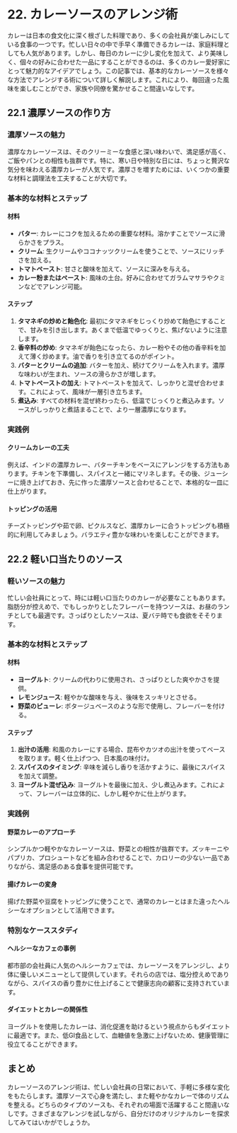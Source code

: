 # 22. カレーソースのアレンジ術

カレーは日本の食文化に深く根ざした料理であり、多くの会社員が楽しみにしている食事の一つです。忙しい日々の中で手早く準備できるカレーは、家庭料理としても人気があります。しかし、毎日のカレーに少し変化を加えて、より美味しく、個々の好みに合わせた一品にすることができるのは、多くのカレー愛好家にとって魅力的なアイデアでしょう。この記事では、基本的なカレーソースを様々な方法でアレンジする術について詳しく解説します。これにより、毎回違った風味を楽しむことができ、家族や同僚を驚かせること間違いなしです。

## 22.1 濃厚ソースの作り方

### 濃厚ソースの魅力

濃厚なカレーソースは、そのクリーミーな食感と深い味わいで、満足感が高く、ご飯やパンとの相性も抜群です。特に、寒い日や特別な日には、ちょっと贅沢な気分を味わえる濃厚カレーが人気です。濃厚さを増すためには、いくつかの重要な材料と調理法を工夫することが大切です。

### 基本的な材料とステップ

#### 材料
- **バター**: カレーにコクを加えるための重要な材料。溶かすことでソースに滑らかさをプラス。
- **クリーム**: 生クリームやココナッツクリームを使うことで、ソースにリッチさを加える。
- **トマトペースト**: 甘さと酸味を加えて、ソースに深みを与える。
- **カレー粉またはペースト**: 風味の土台。好みに合わせてガラムマサラやクミンなどでアレンジ可能。

#### ステップ
1. **タマネギの炒めと飴色化**: 最初にタマネギをじっくり炒めて飴色にすることで、甘みを引き出します。あくまで低温でゆっくりと、焦げないように注意します。
2. **香辛料の炒め**: タマネギが飴色になったら、カレー粉やその他の香辛料を加えて薄く炒めます。油で香りを引き立てるのがポイント。
3. **バターとクリームの追加**: バターを加え、続けてクリームを入れます。濃厚な味わいが生まれ、ソースの滑らかさが増します。
4. **トマトペーストの加え**: トマトペーストを加えて、しっかりと混ぜ合わせます。これによって、風味が一層引き立ちます。
5. **煮込み**: すべての材料を混ぜ終わったら、低温でじっくりと煮込みます。ソースがしっかりと煮詰まることで、より一層濃厚になります。

### 実践例

#### クリームカレーの工夫

例えば、インドの濃厚カレー、バターチキンをベースにアレンジをする方法もあります。チキンを下準備し、スパイスと一緒にマリネします。その後、ジューシーに焼き上げておき、先に作った濃厚ソースと合わせることで、本格的な一皿に仕上がります。

#### トッピングの活用

チーズトッピングや茹で卵、ピクルスなど、濃厚カレーに合うトッピングも積極的に利用してみましょう。バラエティ豊かな味わいを楽しむことができます。

## 22.2 軽い口当たりのソース

### 軽いソースの魅力

忙しい会社員にとって、時には軽い口当たりのカレーが必要なこともあります。脂肪分が控えめで、でもしっかりとしたフレーバーを持つソースは、お昼のランチとしても最適です。さっぱりとしたソースは、夏バテ時でも食欲をそそります。

### 基本的な材料とステップ

#### 材料
- **ヨーグルト**: クリームの代わりに使用され、さっぱりとした爽やかさを提供。
- **レモンジュース**: 軽やかな酸味を与え、後味をスッキリとさせる。
- **野菜のピューレ**: ポタージュベースのような形で使用し、フレーバーを付ける。

#### ステップ
1. **出汁の活用**: 和風のカレーにする場合、昆布やカツオの出汁を使ってベースを取ります。軽く仕上げつつ、日本風の味付け。
2. **スパイスのタイミング**: 辛味を減らし香りを活かすように、最後にスパイスを加えて調整。
3. **ヨーグルト混ぜ込み**: ヨーグルトを最後に加え、少し煮込みます。これによって、フレーバーは立体的に、しかし軽やかに仕上がります。

### 実践例

#### 野菜カレーのアプローチ

シンプルかつ軽やかなカレーソースは、野菜との相性が抜群です。ズッキーニやパプリカ、プロシュートなどを組み合わせることで、カロリーの少ない一品でありながら、満足感のある食事を提供可能です。

#### 揚げカレーの変身

揚げた野菜や豆腐をトッピングに使うことで、通常のカレーとはまた違ったヘルシーなオプションとして活用できます。

### 特別なケーススタディ

#### ヘルシーなカフェの事例

都市部の会社員に人気のヘルシーカフェでは、カレーソースをアレンジし、より体に優しいメニューとして提供しています。それらの店では、塩分控えめでありながら、スパイスの香り豊かに仕上げることで健康志向の顧客に支持されています。

#### ダイエットとカレーの関係性

ヨーグルトを使用したカレーは、消化促進を助けるという視点からもダイエットに最適です。また、低GI食品として、血糖値を急激に上げないため、健康管理に役立てることができます。

## まとめ

カレーソースのアレンジ術は、忙しい会社員の日常において、手軽に多様な変化をもたらします。濃厚ソースで心身を満たし、また軽やかなカレーで体のリズムを整える。どちらのタイプのソースも、それぞれの場面で活躍すること間違いなしです。さまざまなアレンジを試しながら、自分だけのオリジナルカレーを探求してみてはいかがでしょうか。

<!--END_SECTION-->